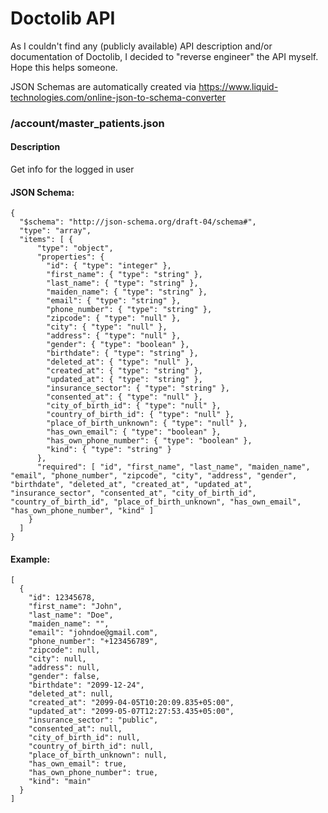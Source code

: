 # Doctolib API

As I couldn't find any (publicly available) API description and/or documentation of Doctolib, I decided to "reverse engineer" the API myself. Hope this helps someone.

JSON Schemas are automatically created via https://www.liquid-technologies.com/online-json-to-schema-converter

### /account/master_patients.json

#### Description

Get info for the logged in user

#### JSON Schema:

```
{
  "$schema": "http://json-schema.org/draft-04/schema#",
  "type": "array",
  "items": [ {
      "type": "object",
      "properties": { 
        "id": { "type": "integer" },
        "first_name": { "type": "string" },
        "last_name": { "type": "string" },
        "maiden_name": { "type": "string" },
        "email": { "type": "string" },
        "phone_number": { "type": "string" },
        "zipcode": { "type": "null" },
        "city": { "type": "null" },
        "address": { "type": "null" },
        "gender": { "type": "boolean" },
        "birthdate": { "type": "string" },
        "deleted_at": { "type": "null" },
        "created_at": { "type": "string" },
        "updated_at": { "type": "string" },
        "insurance_sector": { "type": "string" },
        "consented_at": { "type": "null" },
        "city_of_birth_id": { "type": "null" },
        "country_of_birth_id": { "type": "null" },
        "place_of_birth_unknown": { "type": "null" },
        "has_own_email": { "type": "boolean" },
        "has_own_phone_number": { "type": "boolean" },
        "kind": { "type": "string" }
      },
      "required": [ "id", "first_name", "last_name", "maiden_name", "email", "phone_number", "zipcode", "city", "address", "gender", "birthdate", "deleted_at", "created_at", "updated_at", "insurance_sector", "consented_at", "city_of_birth_id", "country_of_birth_id", "place_of_birth_unknown", "has_own_email", "has_own_phone_number", "kind" ]
    }
  ]
}
```

#### Example:
```
[
  {
    "id": 12345678,
    "first_name": "John",
    "last_name": "Doe",
    "maiden_name": "",
    "email": "johndoe@gmail.com",
    "phone_number": "+123456789",
    "zipcode": null,
    "city": null,
    "address": null,
    "gender": false,
    "birthdate": "2099-12-24",
    "deleted_at": null,
    "created_at": "2099-04-05T10:20:09.835+05:00",
    "updated_at": "2099-05-07T12:27:53.435+05:00",
    "insurance_sector": "public",
    "consented_at": null,
    "city_of_birth_id": null,
    "country_of_birth_id": null,
    "place_of_birth_unknown": null,
    "has_own_email": true,
    "has_own_phone_number": true,
    "kind": "main"
  }
]
```
